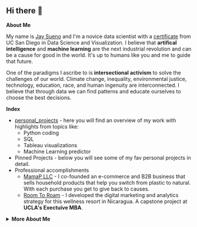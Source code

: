 ## Hi there 👋 

<summary><strong>About Me</strong></summary>

My name is [Jay Sueno](www.linkedin.com/in/jaysueno) and I'm a novice data scientist with a [certificate](https://bootcamp.extension.ucsd.edu/data/) from UC San Diego in Data Science and Visualization. I believe that <strong>artifical intelligence</strong> and <strong>machine learning</strong> are the next industrial revolution and can be a cause for good in the world. It's up to humans like you and me to guide that future. 

One of the paradigms I ascribe to is <strong>intersectional activism</strong> to solve the challenges of our world. Climate change, inequality, environmental justice, technology, education, race, and human ingenuity are interconnected. I believe that through data we can find patterns and educate ourselves to choose the best decisions. 

<summary><strong>Index</strong></summary>

- [personal_projects](https://github.com/jaysueno/personal_projects) - here you will find an overview of my work with highlights from topics like:
    - Python coding
    - SQL
    - Tableau visualizations
    - Machine Learning predictor
- Pinned Projects - below you will see some of my fav personal projects in detail. 
- Professional accomplishments
    - [MamaP LLC](https://mamap.life) - I co-founded an e-commerce and B2B business that sells household products that help you switch from plastic to natural. With each purchase you get to give back to causes.
    - [Room To Roam](https://www.room-roam.com) - I developed the digital marketing and analytics strategy for this wellness resort in Nicaragua. A capstone project at <strong>UCLA's Exectuive MBA</strong>.


<details>
    
<summary><strong>More About Me</strong></summary>

- 🔭 I’m currently applying to jobs in Data Science, Machine Learning, Data Analytics, and Project Management. If you are looking for a hardworking team member, look no further!
- 🌱 I’m currently enrolled in Stanford's [Machine Learning Certificate](https://www.coursera.org/learn/machine-learning) by Andrew Ng
- 💬 Ask me about intersectional activism
- 📫 How to reach me: www.linkedin.com/in/jaysueno
- 😄 Pronouns: he/him
- ⚡ Fun fact: I've surfed in 6 countries
- 📸 Instagram: [@jay_sueno](www.instagram.com/jay_sueno) 
</details>
